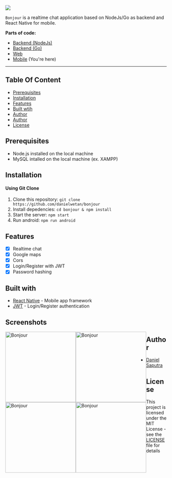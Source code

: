 ![](https://i.imgur.com/Bp7sNtJ.png)

`Bonjour` is a realtime chat application based on NodeJs/Go as backend and React Native for mobile.

**Parts of code:**
* [Backend (NodeJs)](https://github.com/danielwetan/bonjour-backend)
* [Backend (Go)](https://github.com/danielwetan/bonjour-go)
* [Web](https://github.com/danielwetan/bonjour-web)
* [Mobile](https://github.com/danielwetan/bonjour) (You're here)

---

## Table Of Content
* [Prerequisites](https://github.com/danielwetan/bonjour#prerequisites)
* [Installation](https://github.com/danielwetan/bonjour#installation)
* [Features](https://github.com/danielwetan/bonjour#features)
* [Built wtih](https://github.com/danielwetan/bonjour#built-with)
* [Author](https://github.com/danielwetan/bonjour#screenshots)
* [Author](https://github.com/danielwetan/bonjour#author)
* [License](https://github.com/danielwetan/bonjour#license)

## Prerequisites
- Node.js installed on the local machine
- MySQL intalled on the local machine (ex. XAMPP)

## Installation

#### Using Git Clone
1. Clone this repository:
    `git clone https://github.com/danielwetan/bonjour`
2. Install depedencies:
    `cd bonjour & npm install`
3. Start the server:
    `npm start`
4. Run android:
    `npm run android`

## Features
- [x] Realtime chat
- [x] Google maps
- [x] Cors
- [x] Login/Register with JWT
- [x] Password hashing

## Built with
- [React Native](https://reactnative.dev/) - Mobile app framework
- [JWT](https://jwt.io/) - Login/Register authentication

## Screenshots
<img 
src="https://github.com/danielwetan/bonjour/blob/master/screenshots/1.png?raw=true"
  alt="Bonjour"
  style="float: left;"
  width="220"/> <img 
src="https://github.com/danielwetan/bonjour/blob/master/screenshots/2.png"
alt="Bonjour"
style="float: left;"
width="220"
/> <img 
src="https://github.com/danielwetan/bonjour/blob/master/screenshots/3.png"
alt="Bonjour"
style="float: left;"
width="220"
/>
<img 
src="https://github.com/danielwetan/bonjour/blob/master/screenshots/4.png"
alt="Bonjour"
style="float: left;"
width="220"
/>

## Author
- [Daniel Saputra](https://www.linkedin.com/in/danielwetan/)

## License
This project is licensed under the MIT License - see the [LICENSE](https://github.com/danielwetan/bonjour/blob/master/LICENSE) file for details
